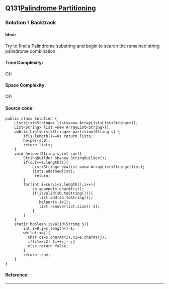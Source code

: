 ## Q131[Palindrome Partitioning](https://leetcode.com/problems/palindrome-partitioning/) 

### Solution 1 Backtrack
#### Idea:
Try to find a Palindrome substring and begin to search the remained string palindrome combination.
#### Time Complexity: 
O()
#### Space Complexity:
O()
#### Source code:
```
public class Solution {
    List<List<String>> lists=new ArrayList<List<String>>();
    List<String> list =new ArrayList<String>();
    public List<List<String>> partition(String s) {
        if(s.length()==0) return lists;
        helper(s,0);
        return lists;
    }
    void helper(String s,int cur){
		StringBuilder sb=new StringBuilder();
        if(cur==s.length()){	
            List<String> newlist =new ArrayList<String>(list);  
			lists.add(newlist);   
			 return;
		}
		for(int i=cur;i<s.length();i++){
			sb.append(s.charAt(i));
			if(isValid(sb.toString())){
			   list.add(sb.toString());
			   helper(s,i+1); 
			   list.remove(list.size()-1);
			}
		}
	}
	static boolean isValid(String s){
	    int i=0,j=s.length()-1;
		while(i<=j){
		  char c1=s.charAt(i),c2=s.charAt(j);
		  if(c1==c2) {i++;j--;}
		  else return false;
		}
	    return true;
	}
}
```
#### Reference:

---

